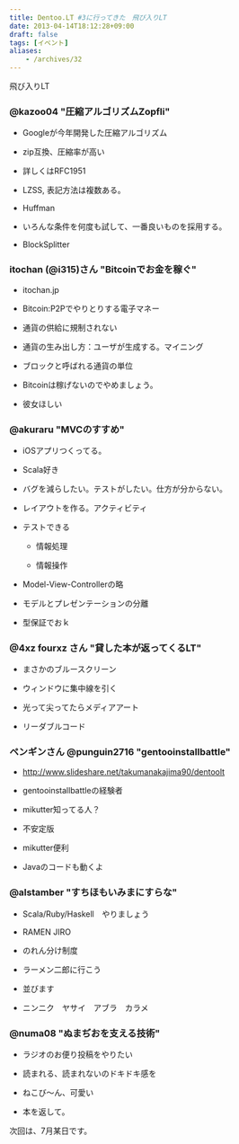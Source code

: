 ```yaml
---
title: Dentoo.LT #3に行ってきた　飛び入りLT
date: 2013-04-14T18:12:28+09:00
draft: false
tags: [イベント]
aliases:
    - /archives/32
---
```


飛び入りLT

### @kazoo04 "圧縮アルゴリズムZopfli"
* Googleが今年開発した圧縮アルゴリズム
* zip互換、圧縮率が高い
* 詳しくはRFC1951
* LZSS, 表記方法は複数ある。
* Huffman
* いろんな条件を何度も試して、一番良いものを採用する。
* BlockSplitter


### itochan (@i315)さん "Bitcoinでお金を稼ぐ"
* itochan.jp
* Bitcoin:P2Pでやりとりする電子マネー
* 通貨の供給に規制されない
* 通貨の生み出し方：ユーザが生成する。マイニング
* ブロックと呼ばれる通貨の単位
* Bitcoinは稼げないのでやめましょう。
* 彼女ほしい


### @akuraru "MVCのすすめ"
* iOSアプリつくってる。
* Scala好き
* バグを減らしたい。テストがしたい。仕方が分からない。
* レイアウトを作る。アクティビティ
* テストできる
    * 情報処理
    * 情報操作
* Model-View-Controllerの略
* モデルとプレゼンテーションの分離
* 型保証でおｋ

### @4xz fourxz さん "貸した本が返ってくるLT"
* まさかのブルースクリーン
* ウィンドウに集中線を引く
* 光って尖ってたらメディアアート
* リーダブルコード

### ペンギンさん @punguin2716 "gentooinstallbattle"
* http://www.slideshare.net/takumanakajima90/dentoolt
* gentooinstallbattleの経験者
* mikutter知ってる人？
* 不安定版
* mikutter便利
* Javaのコードも動くよ

### @alstamber "すちほもいみまにすらな"
* Scala/Ruby/Haskell　やりましょう
* RAMEN JIRO
* のれん分け制度
* ラーメン二郎に行こう
* 並びます
* ニンニク　ヤサイ　アブラ　カラメ

### @numa08 "ぬまぢおを支える技術"
* ラジオのお便り投稿をやりたい
* 読まれる、読まれないのドキドキ感を
* ねこび〜ん、可愛い
* 本を返して。

次回は、7月某日です。


